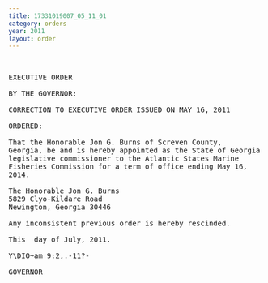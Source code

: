 ```yaml
---
title: 17331019007_05_11_01
category: orders
year: 2011
layout: order
---
```


<pre> 

EXECUTIVE ORDER

BY THE GOVERNOR:

CORRECTION TO EXECUTIVE ORDER ISSUED ON MAY 16, 2011

ORDERED:

That the Honorable Jon G. Burns of Screven County,
Georgia, be and is hereby appointed as the State of Georgia
legislative commissioner to the Atlantic States Marine
Fisheries Commission for a term of office ending May 16,
2014.

The Honorable Jon G. Burns
5829 Clyo-Kildare Road
Newington, Georgia 30446

Any inconsistent previous order is hereby rescinded.

This  day of July, 2011.

Y\DIO~am 9:2,.-11?-

GOVERNOR

</pre>
